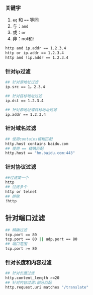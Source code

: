 
### 关键字

1. `eq` 和 ``==`` 等同
2. 与：`and`
3. 或：`or`
4. 非：not和`!`

```bash
http and ip.addr == 1.2.3.4
http or ip.addr == 1.2.3.4
http and !ip.addr == 1.2.3.4
```



### 针对ip过滤

```bash
## 针对源地址过滤
ip.src == 1。2.3.4

## 针对目标地址过滤
ip.dst == 1.2.3.4

## 针对源地址或目标地址过滤
ip.addr == 1.2.3.4
```



### 针对域名过滤

```bash
## 使用contains模糊匹配
http.host contains baidu.com
## 使用 == 精确匹配
http.host == "hm.baidu.com:443"
```



### 针对协议过滤

```bash
##过滤某一个
http
## 过滤多个
http or telnet
## 排除
!http
```



## 针对端口过滤

```bash
## 精确过滤
tcp.port == 80
tcp.port == 80 || udp.port == 80
## 端口范围
tcp.port >= 80
```



### 针对长度和内容过滤

```bash
## 针对长度过滤
http.content_length >=20
## 针对内容过滤:部分匹配
http.request.uri matches "/translate" 
```

